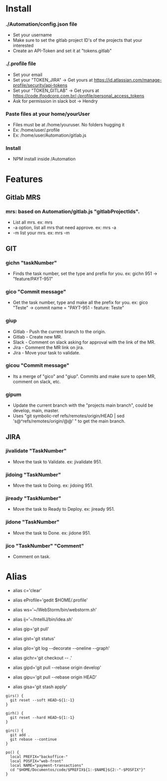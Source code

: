 # Install

### ./Automation/config.json file
- Set your username
- Make sure to set the gitlab project ID's of the projects that your interested
- Create an API-Token and set it at "tokens.gitlab"

### ./.profile file
- Set your email
- Set your "TOKEN_JIRA" -> Get yours at https://id.atlassian.com/manage-profile/security/api-tokens
- Set your "TOKEN_GITLAB" -> Get yours at https://code.ifoodcorp.com.br/-/profile/personal_access_tokens
- Ask for permission in slack bot -> Hendry

### Paste files at your home/yourUser
- Files must be at /home/youruser. No folders hugging it
- Ex: /home/user/.profile
- Ex: /home/user/Automation/gitlab.js

### Install
- NPM install inside /Automation

# Features

## Gitlab MRS

### mrs: based on Automation/gitlab.js "gitlabProjectIds".
- List all mrs. ex: mrs
- -a option, list all mrs that need approve. ex: mrs -a
- -m list your mrs. ex: mrs -m

## GIT

### gichn "taskNumber"
- Finds the task number, set the type and prefix for you. ex: gichn 951 -> "feature/PAYT-951"

### gico "Commit message"
- Get the task number, type and make all the prefix for you. ex: gico "Teste" -> commit name = "PAYT-951 - feature: Teste"

### giup
- Gitlab - Push the current branch to the origin.
- Gitlab - Create new MR.
- Slack - Comment on slack asking for approval with the link of the MR.
- Jira - Comment the MR link on jira.
- Jira - Move your task to validate.

### gicou "Commit message"
- Its a merge of "gico" and "giup". Commits and make sure to open MR, comment on slack, etc.

### gipum
- Update the current branch with the "projects main branch", could be develop, main, master.
- Uses "git symbolic-ref refs/remotes/origin/HEAD | sed 's@^refs/remotes/origin/@@' " to get the main branch.

## JIRA

### jivalidate "TaskNumber"
- Move the task to Validate. ex: jivalidate 951.

### jidoing "TaskNumber"
- Move the task to Doing. ex: jidoing 951.

### jiready "TaskNumber"
- Move the task to Ready to Deploy. ex: jiready 951.

### jidone "TaskNumber"
- Move the task to Done. ex: jidone 951.

### jico "TaskNumber" "Comment"
- Comment on task.

# Alias

- alias c='clear'
- alias eProfile='gedit $HOME/.profile'
- alias ws='~/WebStorm/bin/webstorm.sh'
- alias ij='~/IntelliJ/bin/idea.sh'

- alias gip='git pull'
- alias gist='git status'
- alias gilo='git log --decorate --oneline --graph'
- alias gichr='git checkout -- .'
- alias gipd='git pull --rebase origin develop'
- alias gipu='git pull --rebase origin HEAD'
- alias gisa='git stash apply'


```
girs() {
  git reset --soft HEAD~${1:-1}
}

girh() {
  git reset --hard HEAD~${1:-1}
}

girc() {
  git add .
  git rebase --continue
}

po() {
  local PREFIX="backoffice-"
  local POSFIX="web-front"
  local NAME="payment-transactions"
  cd "$HOME/Documentos/code/$PREFIX${1:-$NAME}${2:-"-$POSFIX"}"
}
```
